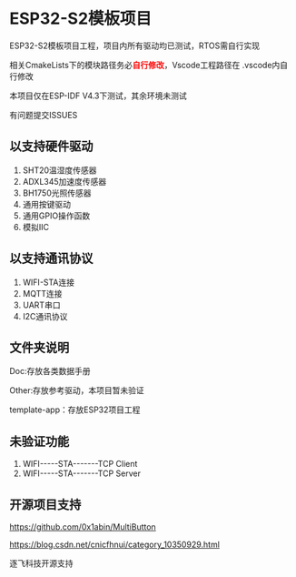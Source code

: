 # ESP32-S2模板项目



ESP32-S2模板项目工程，项目内所有驱动均已测试，RTOS需自行实现

相关CmakeLists下的模块路径务必<font color="red">**自行修改**</font>，Vscode工程路径在 .vscode内自行修改

本项目仅在ESP-IDF V4.3下测试，其余环境未测试



有问题提交ISSUES



## 以支持硬件驱动

1. SHT20温湿度传感器
2. ADXL345加速度传感器
3. BH1750光照传感器
4. 通用按键驱动
4. 通用GPIO操作函数
4. 模拟IIC



## 以支持通讯协议

1. WIFI-STA连接
2. MQTT连接
2. UART串口
2. I2C通讯协议



## 文件夹说明

Doc:存放各类数据手册

Other:存放参考驱动，本项目暂未验证

template-app：存放ESP32项目工程



## 未验证功能

1. WIFI-----STA-------TCP Client
2. WIFI-----STA-------TCP Server



## 开源项目支持

https://github.com/0x1abin/MultiButton

https://blog.csdn.net/cnicfhnui/category_10350929.html

逐飞科技开源支持

